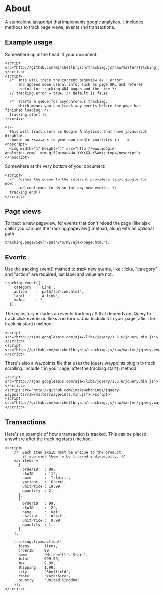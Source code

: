 About
===

A standalone javascript that implements google analytics.
It includes methods to track page views, events and transactions.


Example usage
---

Somewhere up in the head of your document:

    <script src="http://github.com/mitchellbryson/tracking.js/raw/master/tracking.js"></script>
    <script>
      /*  This will track the current pageview as "_error"
          and append some useful info, such as page URL and referer
          useful for tracking 404 pages and the like */
      // tracking.error = true; // default is false
      
      /*  starts a queue for asynchronous tracking, 
          which means you can track any events before the page has finished loading. */
      tracking.start();
    </script>
    
    <!--
      This will track users in Google Analytics, that have javascript disabled.
      Change UA-XXXXXX-X to your own Google Analytics ID. -->
    <noscript>
      <img width="1" height="1" src="http://www.google-analytics.com/__utm.gif?utmac=UA-XXXXXX-X&amp;utmp=/noscript">
    </noscript>


Somewhere at the very bottom of your document:

    <script>
      /*  Pushes the queue to the relevant providers (just google for now),
          and continues to do so for any new events. */
      tracking.end();
    </script>

Page views
---
To track a new pageview, for events that don't reload the page (like ajax calls)
you can use the tracking.pageview() method, along with an optional path.

    tracking.pageview('/path/to/my/ajax/page.html');


Events
---
Use the tracking.event() method to track new events, like clicks.
"category" and "action" are required, but label and value are not.

    tracking.event({
        category  : 'Link', 
        action    : 'path/to/link.html',
        label     : 'A link',
        value     : 2
      });

The repository includes an events tracking JS that depends on jQuery to track
click events on links and forms. Just include it in your page, after the tracking.start() method:

    <script src="http://ajax.googleapis.com/ajax/libs/jquery/1.5.0/jquery.min.js"></script>
    <script src="http://github.com/mitchellbryson/tracking.js/raw/master/jquery.events.tracking.js"></script>

There's also a waypoints file that uses the jquery.waypoints plugin to track scrolling.
Include it in your page, after the tracking.start() method:

    <script src="http://ajax.googleapis.com/ajax/libs/jquery/1.5.0/jquery.min.js"></script>
    <script src="http://github.com/imakewebthings/jquery-waypoints/raw/master/waypoints.min.js"></script>
    <script src="http://github.com/mitchellbryson/tracking.js/raw/master/jquery.waypoints.tracking.js"></script>


Transactions
---
Here's an example of how a transaction is tracked. 
This can be placed anywhere after the tracking.start() method.

    <script>
        /*  Each item skuID must be unique to the product 
            if you want them to be tracked individually. */
        var items = [
          {
            orderID   : 99,
            skuID     : '1',
            name      : 'T-Shirt',
            variant   : 'Green',
            unitPrice : 19.99,
            quantity  : 2
          },
          {
            orderID   : 99,
            skuID     : '2',
            name      : 'Hat',
            variant   : 'Black',
            unitPrice :  9.99,
            quantity  : 1
          }
        ];

        tracking.transaction({
          items     : items,
          orderID   : 99,
          name      : 'Mitchell\'s Store',
          total     : 999.99,
          tax       : 9.99,
          shipping  : 1.99,
          city      : 'Sheffield',
          state     : 'Yorkshire',
          country   : 'United Kingdom'
        });
    </script>
